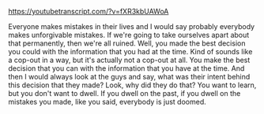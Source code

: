 https://youtubetranscript.com/?v=fXR3kbUAWoA

 Everyone makes mistakes in their lives and I would say probably everybody makes unforgivable mistakes. If we're going to take ourselves apart about that permanently, then we're all ruined. Well, you made the best decision you could with the information that you had at the time. Kind of sounds like a cop-out in a way, but it's actually not a cop-out at all. You make the best decision that you can with the information that you have at the time. And then I would always look at the guys and say, what was their intent behind this decision that they made? Look, why did they do that? You want to learn, but you don't want to dwell. If you dwell on the past, if you dwell on the mistakes you made, like you said, everybody is just doomed.
